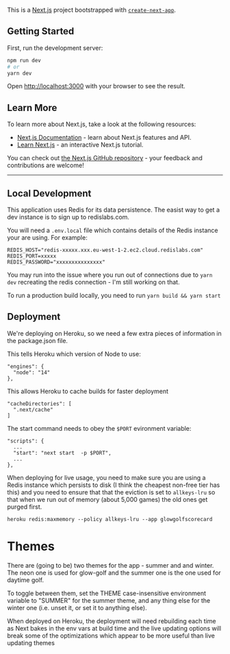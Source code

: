 This is a [Next.js](https://nextjs.org/) project bootstrapped with [`create-next-app`](https://github.com/vercel/next.js/tree/canary/packages/create-next-app).

## Getting Started

First, run the development server:

```bash
npm run dev
# or
yarn dev
```

Open [http://localhost:3000](http://localhost:3000) with your browser to see the result.

## Learn More

To learn more about Next.js, take a look at the following resources:

- [Next.js Documentation](https://nextjs.org/docs) - learn about Next.js features and API.
- [Learn Next.js](https://nextjs.org/learn) - an interactive Next.js tutorial.

You can check out [the Next.js GitHub repository](https://github.com/vercel/next.js/) - your feedback and contributions are welcome!

---


## Local Development
This application uses Redis for its data persistence. The easist way to get a dev instance is to sign up to redislabs.com.

You will need a `.env.local` file which contains details of the Redis instance your are using. For example:
```
REDIS_HOST="redis-xxxxx.xxx.eu-west-1-2.ec2.cloud.redislabs.com"
REDIS_PORT=xxxxx
REDIS_PASSWORD="xxxxxxxxxxxxxxx"
```

You may run into the issue where you run out of connections due to `yarn dev` recreating the redis connection - I'm still working on that.

To run a production build locally, you need to run `yarn build && yarn start`

## Deployment
We're deploying on Heroku, so we need a few extra pieces of information in the package.json file.

This tells Heroku which version of Node to use:
```
"engines": {
  "node": "14"
},
```
This allows Heroku to cache builds for faster deployment
```
"cacheDirectories": [
  ".next/cache"
]
```
The start command needs to obey the `$PORT` evironment variable:
```
"scripts": {
  ...
  "start": "next start  -p $PORT",
  ...
},
```

When deploying for live usage, you need to make sure you are using a Redis instance which persists to disk (I think the cheapest non-free tier has this) and you need to ensure that that the eviction is set to `allkeys-lru` so that when we run out of memory (about 5,000 games) the old ones get purged first.
```
heroku redis:maxmemory --policy allkeys-lru --app glowgolfscorecard
```

# Themes
There are (going to be) two themes for the app - summer and and winter. The neon one is used for glow-golf and the summer one is the one used for daytime golf. 

To toggle between them, set the THEME case-insensitive environment variable to "SUMMER" for the summer theme, and any thing else for the winter one (i.e. unset it, or set it to anything else).

When deployed on Heroku, the deployment will need rebuilding each time as Next bakes in the env vars at build time and the live updating options will break some of the optimizations which appear to be more useful than live updating themes
